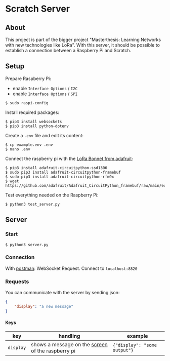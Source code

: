 # Scratch Server

## About

This project is part of the bigger project "Masterthesis: Learning Networks with new technologies like LoRa".
With this server, it should be possible to establish a connection between a Raspberry Pi and Scratch.

## Setup

Prepare Raspberry Pi:

- enable `Interface Options` / `I2C`
- enable `Interface Options` / `SPI`

```shell
$ sudo raspi-config
```

Install required packages:

```shell
$ pip3 install websockets
$ pip3 install python-dotenv
```

Create a `.env` file and edit its content: 

```shell
$ cp example.env .env
$ nano .env
```

Connect the raspberry pi with the [LoRa Bonnet from adafruit](https://learn.adafruit.com/adafruit-radio-bonnets/rfm69-raspberry-pi-setup):

```shell
$ pip3 install adafruit-circuitpython-ssd1306
$ sudo pip3 install adafruit-circuitpython-framebuf
$ sudo pip3 install adafruit-circuitpython-rfm9x
$ wget https://github.com/adafruit/Adafruit_CircuitPython_framebuf/raw/main/examples/font5x8.bin
```

Test everything needed on the Raspberry Pi:

```shell
$ python3 test_server.py
```

## Server

### Start

```shell
$ python3 server.py
```

### Connection

With [postman](https://www.postman.com/): WebSocket Request. Connect to `localhost:8820`

### Requests

You can communicate with the server by sending json:

```json
{
    "display": "a new message"
}
```

#### Keys

| key | handling | example |
|:---:| --- | --- |
| `display` | shows a message on the [screen](https://www.adafruit.com/product/4074) of the raspberry pi | `{"display": "some output"}`
